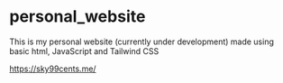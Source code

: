 # personal_website
This is my personal website (currently under development)
made using basic html, JavaScript and Tailwind CSS

https://sky99cents.me/
